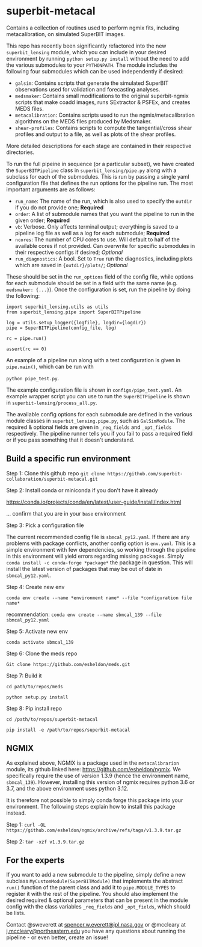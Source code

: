 # superbit-metacal
Contains a collection of routines used to perform ngmix fits, including metacalibration, on simulated SuperBIT images.

This repo has recently been significantly refactored into the new `superbit_lensing` module, which you can include in your desired environment by running `python setup.py install` without the need to add the various submodules to your `PYTHONPATH`. The module includes the following four submodules which can be used independently if desired:

  - `galsim`: Contains scripts that generate the simulated SuperBIT observations used for validation and forecasting analyses.
  - `medsmaker`: Contains small modifications to the original superbit-ngmix scripts that make coadd images, runs SExtractor & PSFEx, and creates MEDS files.
  - `metacalibration`: Contains scripts used to run the ngmix/metacalibration algorithms on the MEDS files produced by Medsmaker.
  - `shear-profiles`: Contains scripts to compute the tangential/cross shear profiles and output to a file, as well as plots of the shear profiles.

More detailed descriptions for each stage are contained in their respective directories.

To run the full pipeine in sequence (or a particular subset), we have created the `SuperBITPipeline` class in `superbit_lensing/pipe.py` along with a subclass for each of the submodules. This is run by passing a single yaml configuration file that defines the run options for the pipeline run. The most important arguments are as follows:

- `run_name`: The name of the run, which is also used to specify the `outdir` if you do not provide one; **Required**
- `order`: A list of submodule names that you want the pipeline to run in the given order; **Required**
- `vb`: Verbose. Only affects terminal output; everything is saved to a pipeline log file as well as a log for each submodule; **Required**
- `ncores`: The number of CPU cores to use. Will default to half of the available cores if not provided. Can overwrite for specific submodules in their respective configs if desired; _Optional_
- `run_diagnostics`: A bool. Set to `True` run the diagnostics, including plots which are saved in `{outdir}/plots/`; _Optional_

These should be set in the `run_options` field of the config file, while options for each submodule should be set in a field with the same name (e.g. `medsmaker: {...}`). Once the configuration is set, run the pipeline by doing the following:
```
import superbit_lensing.utils as utils
from superbit_lensing.pipe import SuperBITPipeline

log = utils.setup_logger({logfile}, logdir={logdir})
pipe = SuperBITPipeline(config_file, log)

rc = pipe.run()

assert(rc == 0)
```
An example of a pipeline run along with a test configuration is given in `pipe.main()`, which can be run with

`python pipe_test.py`.

The example configuration file is shown in `configs/pipe_test.yaml`. An example wrapper script you can use to run the `SuperBITPipeline` is shown in `superbit-lensing/process_all.py`.

The available config options for each submodule are defined in the various module classes in `superbit_lensing.pipe.py`, such as `GalSimModule`. The required & optional fields are given in `_req_fields` and `_opt_fields` respectively. The pipeline runner tells you if you fail to pass a required field or if you pass something that it doesn't understand.

## Build a specific run environment

Step 1: Clone this github repo
`git clone https://github.com/superbit-collaboration/superbit-metacal.git`

Step 2: Install conda or miniconda if you don't have it already

https://conda.io/projects/conda/en/latest/user-guide/install/index.html

... confirm that you are in your `base` environment

Step 3: Pick a configuration file 

The current recommended config file is `sbmcal_py12.yaml`. If there are any problems with package conflicts, another config option is `env.yaml`. This is a simple environment with few dependencies, so working through the pipeline in this environment will yield errors regarding missing packages. Simply `conda install -c conda-forge *package*` the package in question. This will install the latest version of packages that may be out of date in `sbmcal_py12.yaml`.  

Step 4: Create new env 

`conda env create --name *environment name* --file *configuration file name*`

recommendation: `conda env create --name sbmcal_139 --file sbmcal_py12.yaml`

Step 5: Activate new env

`conda activate sbmcal_139`

Step 6: Clone the meds repo 

`Git clone https://github.com/esheldon/meds.git`

Step 7: Build it

`cd path/to/repos/meds`

`python setup.py install`

Step 8: Pip install repo 

`cd /path/to/repos/superbit-metacal`

`pip install -e /path/to/repos/superbit-metacal`

## NGMIX 

As explained above, NGMIX is a package used in the `metacalibrarion` module, its github linked here: https://github.com/esheldon/ngmix. We specifically require the use of version 1.3.9 (hence the environment name, `sbmcal_139`). However, installing this version of ngmix requires python 3.6 or 3.7, and the above environment uses python 3.12. 

It is therefore not possible to simply conda forge this package into your environment. The following steps explain how to install this package instead.

Step 1: `curl -OL https://github.com/esheldon/ngmix/archive/refs/tags/v1.3.9.tar.gz`

Step 2: `tar -xzf v1.3.9.tar.gz`

## For the experts

If you want to add a new submodule to the pipeline, simply define a new subclass `MyCustomModule(SuperBITModule)` that implements the abstract `run()` function of the parent class and add it to `pipe.MODULE_TYPES` to register it with the rest of the pipeline. You should also implement the desired required & optional parameters that can be present in the module config with the class variables `_req_fields` and `_opt_fields`, which should be lists.

Contact @sweverett at spencer.w.everett@jpl.nasa.gov or @mccleary at j.mccleary@northeastern.edu you have any questions about running the pipeline - or even better, create an issue!
